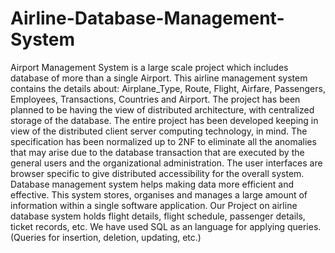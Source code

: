 # Airline-Database-Management-System
Airport Management System is a large scale project which includes database of more than a single Airport. This airline management system contains the details about: Airplane_Type, Route, Flight, Airfare, Passengers, Employees, Transactions, Countries and Airport.
The project has been planned to be having the view of distributed architecture, with centralized storage of the database.
The entire project has been developed keeping in view of the distributed client server computing technology, in mind. The specification has been normalized up to 2NF to eliminate all the anomalies that may arise due to the database transaction that are executed by the general users and the organizational administration. The user interfaces are browser specific to give distributed accessibility for the overall system.
Database management system helps making data more efficient and effective. This system stores, organises and manages a large amount of information within a single software application. Our Project on airline database system holds flight details, flight schedule, passenger details, ticket records, etc. We have used SQL as an language for applying queries. (Queries for insertion, deletion, updating, etc.)
